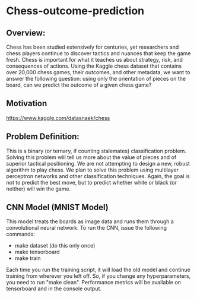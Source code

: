 # Chess-outcome-prediction


## Overview:
	
Chess has been studied extensively for centuries, yet researchers and chess players continue to discover tactics and nuances that keep the game fresh. Chess is important for what it teaches us about strategy, risk, and consequences of actions. Using the Kaggle chess dataset that contains over 20,000 chess games, their outcomes, and other metadata, we want to answer the following question: using only the orientation of pieces on the board, can we predict the outcome of a given chess game? 

    
## Motivation

https://www.kaggle.com/datasnaek/chess


## Problem Definition:
	
This is a binary (or ternary, if counting stalemates) classification problem. Solving this problem will tell us more about the value of pieces and of superior tactical positioning. We are not attempting to design a new, robust algorithm to play chess. We plan to solve this problem using multilayer perceptron networks and other classification techniques. Again, the goal is not to predict the best move, but to predict whether white or black (or neither) will win the game.
	

## CNN Model (MNIST Model)

This model treats the boards as image data and runs them through a convolutional neural network. To run the CNN, issue the following commands:

* make dataset (do this only once)
* make tensorboard
* make train

Each time you run the training script, it will load the old model and continue training from wherever you left off. So, if you change any hyperparameters, you need to run "make clean". Performance metrics will be available on tensorboard and in the console output.
